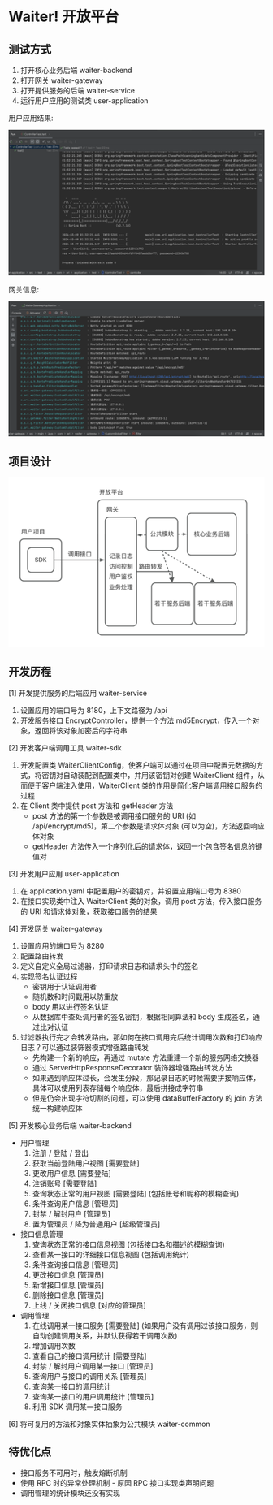 # Waiter! 开放平台

## 测试方式

1. 打开核心业务后端 waiter-backend
2. 打开网关 waiter-gateway
3. 打开提供服务的后端 waiter-service
4. 运行用户应用的测试类 user-application

用户应用结果:

![user-application](./assets/user-application.png)

网关信息:

![waiter-gateway](./assets/waiter-gateway.png)

## 项目设计

![1](./assets/1.png)

## 开发历程

[1] 开发提供服务的后端应用 waiter-service

1. 设置应用的端口号为 8180，上下文路径为 /api
2. 开发服务接口 EncryptController，提供一个方法 md5Encrypt，传入一个对象，返回将该对象加密后的字符串

[2] 开发客户端调用工具 waiter-sdk

1. 开发配置类 WaiterClientConfig，使客户端可以通过在项目中配置元数据的方式，将密钥对自动装配到配置类中，并用该密钥对创建 WaiterClient 组件，从而便于客户端注入使用，WaiterClient 类的作用是简化客户端调用接口服务的过程
2. 在 Client 类中提供 post 方法和 getHeader 方法
   - post 方法的第一个参数是被调用接口服务的 URI (如 /api/encrypt/md5)，第二个参数是请求体对象 (可以为空)，方法返回响应体对象
   - getHeader 方法传入一个序列化后的请求体，返回一个包含签名信息的键值对

[3] 开发用户应用 user-application

1. 在 application.yaml 中配置用户的密钥对，并设置应用端口号为 8380
2. 在接口实现类中注入 WaiterClient 类的对象，调用 post 方法，传入接口服务的 URI 和请求体对象，获取接口服务的结果

[4] 开发网关 waiter-gateway

1. 设置应用的端口号为 8280
2. 配置路由转发
3. 定义自定义全局过滤器，打印请求日志和请求头中的签名
4. 实现签名认证过程
   - 密钥用于认证调用者
   - 随机数和时间戳用以防重放
   - body 用以进行签名认证
   - 从数据库中查处调用者的签名密钥，根据相同算法和 body 生成签名，通过比对认证
5. 过滤器执行完才会转发路由，那如何在接口调用完后统计调用次数和打印响应日志？可以通过装饰器模式增强路由转发
   - 先构建一个新的响应，再通过 mutate 方法重建一个新的服务网络交换器
   - 通过 ServerHttpResponseDecorator 装饰器增强路由转发方法
   - 如果遇到响应体过长，会发生分段，那记录日志的时候需要拼接响应体，具体可以使用列表存储每个响应体，最后拼接成字符串
   - 但是仍会出现字符切割的问题，可以使用 dataBufferFactory 的 join 方法统一构建响应体

[5] 开发核心业务后端 waiter-backend

- 用户管理
  1. 注册 / 登陆 / 登出
  2. 获取当前登陆用户视图 [需要登陆]
  3. 更改用户信息 [需要登陆]
  4. 注销账号 [需要登陆]
  5. 查询状态正常的用户视图 [需要登陆] (包括账号和昵称的模糊查询)
  6. 条件查询用户信息 [管理员]
  7. 封禁 / 解封用户 [管理员]
  8. 置为管理员 / 降为普通用户 [超级管理员]
- 接口信息管理
  1. 查询状态正常的接口信息视图 (包括接口名和描述的模糊查询)
  2. 查看某一接口的详细接口信息视图 (包括调用统计)
  3. 条件查询接口信息 [管理员]
  4. 更改接口信息 [管理员]
  5. 新增接口信息 [管理员]
  6. 删除接口信息 [管理员]
  7. 上线 / 关闭接口信息 [对应的管理员]
- 调用管理
  1. 在线调用某一接口服务 [需要登陆] (如果用户没有调用过该接口服务，则自动创建调用关系，并默认获得若干调用次数)
  2. 增加调用次数
  3. 查看自己的接口调用统计 [需要登陆]
  4. 封禁 / 解封用户调用某一接口 [管理员]
  5. 查询用户与接口的调用关系 [管理员]
  6. 查询某一接口的调用统计
  7. 查询某一接口的用户调用统计 [管理员]
  8. 利用 SDK 调用某一接口服务

[6] 将可复用的方法和对象实体抽象为公共模块 waiter-common

## 待优化点

- 接口服务不可用时，触发熔断机制
- 使用 RPC 时的异常处理机制 - 原因 RPC 接口实现类声明问题
- 调用管理的统计模块还没有实现